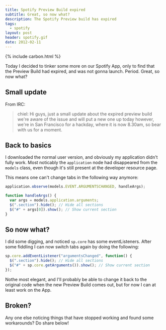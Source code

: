 ```yaml
---
title: Spotify Preview Build expired
subtitle: Great, so now what?
description: The Spotify Preview build has expired
tags:
  - spotify
layout: post
header: spotify.gif
date: 2012-02-11
---
```


{% include carbon.html %}

Today I decided to tinker some more on our Spotify App, only to find that the Preview Build had expired, and was not gonna launch. Period. Great, so now what?

## Small update

From IRC:

> chiel: Hi guys, just a small update about the expired preview build we're aware of the issue and will put a new one up today however, we're in San Francisco for a hackday, where it is now 8.30am, so bear with us for a moment.

## Back to basics

I downloaded the normal user version, and obviously my application didn't fully work. Most noticably the `application` node had disappeared from the `models` class, even though it's still present at the developer resource page.

This means one can't change tabs in the following way anymore:

```javascript
application.observe(models.EVENT.ARGUMENTSCHANGED, handleArgs);

function handleArgs() {
  var args = models.application.arguments;
  $(".section").hide(); // Hide all sections
  $("#" + args[0]).show(); // Show current section
}
```

## So now what?

I did some digging, and noticed `sp.core` has some eventListeners. After some fiddling I can now switch tabs again by doing the following:

```javascript
sp.core.addEventListener("argumentsChanged", function() {
  $(".section").hide(); // Hide all sections
  $("#" + sp.core.getArguments()).show(); // Show current section
});
```

Nothe most elegant, and I'll probably be able to change it back to the original code when the new Preview Build comes out, but for now I can at least work on the App.

## Broken?

Any one else noticing things that have stopped working and found some workarounds? Do share below!
